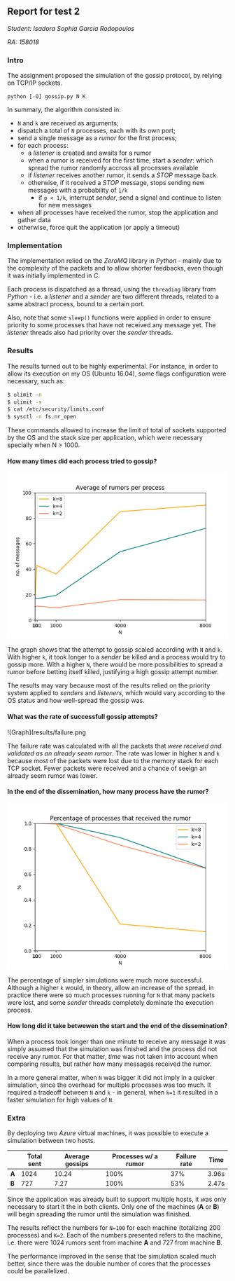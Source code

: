## Report for test 2

_Student: Isadora Sophia Garcia Rodopoulos_

_RA: 158018_

### Intro
The assignment proposed the simulation of the gossip protocol, by relying on TCP/IP sockets. 

```
python [-O] gossip.py N K
```

In summary, the algorithm consisted in:

* ```N``` and ```k``` are received as arguments;
* dispatch a total of ```N``` processes, each with its own port;
* send a single message as a *rumor* for the first process;
* for each process:
     + a _listener_ is created and awaits for a rumor
     + when a rumor is received for the first time, start a _sender_: which spread the rumor randomly accross all processes available
     + if _listener_ receives another rumor, it sends a *STOP* message back.
     + otherwise, if it received a *STOP* message, stops sending new messages with a probability of ```1/k```
        + if ```p < 1/k```, interrupt _sender_, send a signal and continue to listen for new messages
* when all processes have received the rumor, stop the application and gather data 
* otherwise, force quit the application (or apply a timeout)

### Implementation
The implementation relied on the _ZeroMQ_ library in _Python_ - mainly due to the complexity of the packets and to allow shorter feedbacks, even though it was initially implemented in _C_.

Each process is dispatched as a thread, using the ```threading``` library from _Python_ - i.e. a _listener_ and a _sender_ are two different threads, related to a same abstract process, bound to a certain port.

Also, note that some ```sleep()``` functions were applied in order to ensure priority to some processes that have not received any message yet. The _listener_ threads also had priority over the _sender_ threads.

### Results
The results turned out to be highly experimental. For instance, in order to allow its execution on my OS (Ubuntu 16.04), some flags configuration were necessary, such as:

```bash
$ ulimit -n
$ ulimit -s
$ cat /etc/security/limits.conf
$ sysctl -n fs.nr_open
```

These commands allowed to increase the limit of total of sockets supported by the OS and the stack size per application, which were necessary specially when N > 1000.

#### How many times did each process tried to gossip?
![Graph](results/avg.png)

The graph shows that the attempt to gossip scaled according with ```N``` and ```k```. With higher ```k```, it took longer to a _sender_ be killed and a process would try to gossip more. With a higher ```N```, there would be more possibilities to spread a rumor before betting itself killed, justifying a high gossip attempt number.

The results may vary because most of the results relied on the priority system applied to _senders_ and _listeners_, which would vary according to the OS status and how well-spread the gossip was.

#### What was the rate of successfull gossip attempts?

![Graph](results/failure.png

The failure rate was calculated with all the packets that *were received and validated as an already seem rumor*. The rate was lower in higher ```N``` and ```k``` because most of the packets were lost due to the memory stack for each TCP socket. Fewer packets were received and a chance of seeign an already seem rumor was lower.
     
#### In the end of the dissemination, how many process have the rumor?

![Graph](results/received.png)

The percentage of simpler simulations were much more successful. Although a higher ```k``` would, in theory, allow an increase of the spread, in practice there were so much processes running for ```N``` that many packets were lost, and some _sender_ threads completely dominate the execution process.
    
#### How long did it take betwewen the start and the end of the dissemination?

When a process took longer than one minute to receive any message it was simply assumed that the simulation was finished and the process did not receive any rumor. For that matter, _time_ was not taken into account when comparing results, but rather how many messages received the rumor.

In a more general matter, when ```N``` was bigger it did not imply in a quicker simulation, since the overhead for multiple processes was too much. It required a tradeoff between ```N``` and ```k``` - in general, when ```k=1``` it resulted in a faster simulation for high values of ```N```.

### Extra
By deploying two _Azure_ virtual machines, it was possible to execute a simulation between two hosts.

| | Total sent | Average gossips | Processes w/ a rumor | Failure rate |  Time  |
| --- | --- | --- | --- | --- | --- |
|**A**| 1024 | 10.24 | 100% | 37% | 3.96s |
|**B**| 727 | 7.27 | 100% | 53% | 2.47s |

Since the application was already built to support multiple hosts, it was only necessary to start it the in both clients. Only one of the machines (**A** or **B**) will begin spreading the rumor until the simulation was finished.

The results reflect the numbers for ```N=100``` for each machine (totalizing 200 processes) and ```K=2```. Each of the numbers presented refers to the machine, i.e. there were 1024 rumors sent from machine **A** and 727 from machine **B**.

The performance improved in the sense that tbe simulation scaled much better, since there was the double number of cores that the processes could be parallelized.
